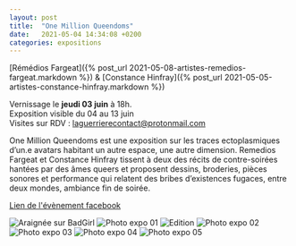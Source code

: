 ```yaml
---
layout: post
title:  "One Million Queendoms"
date:   2021-05-04 14:34:08 +0200
categories: expositions
---
```


[Rémédios Fargeat]({% post_url 2021-05-08-artistes-remedios-fargeat.markdown %}) & [Constance Hinfray]({% post_url 2021-05-05-artistes-constance-hinfray.markdown %})  


Vernissage le **jeudi 03 juin** à 18h.  
Exposition visible du 04 au 13 juin  
Visites sur RDV : laguerrierecontact@protonmail.com

One Million Queendoms est une exposition sur les traces ectoplasmiques d’un.e avatars habitant un autre espace, une autre dimension.
Remedios Fargeat et Constance Hinfray tissent à deux des récits de contre-soirées hantées par des âmes queers et proposent dessins, broderies, pièces sonores et performance qui relatent des bribes d’existences fugaces, entre deux mondes,
ambiance fin de soirée.

[Lien de l'évènement facebook](
https://fb.me/e/1usvGLxcC)

![Araignée sur BadGirl](/imgs/OneMillionQueendoms01.jpg)
![Photo expo 01](/imgs/OneMillionQueendoms02.jpg)
![Edition](/imgs/OneMillionQueendoms03.jpg)
![Photo expo 02](/imgs/OneMillionQueendoms04.jpg)
![Photo expo 03](/imgs/OneMillionQueendoms05.jpg)
![Photo expo 04](/imgs/OneMillionQueendoms06.jpg)
![Photo expo 05](/imgs/OneMillionQueendoms07.jpg)
